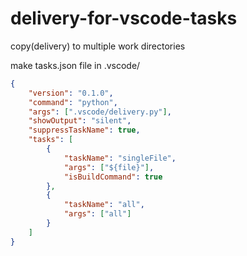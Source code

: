# delivery-for-vscode-tasks
copy(delivery) to multiple work directories

make tasks.json file in .vscode/
```json
{
    "version": "0.1.0",
    "command": "python",
    "args": [".vscode/delivery.py"],
    "showOutput": "silent",
    "suppressTaskName": true,
    "tasks": [
        {
            "taskName": "singleFile",
            "args": ["${file}"],
            "isBuildCommand": true
        },
        {
            "taskName": "all",
            "args": ["all"]
        }
    ]
}
```
